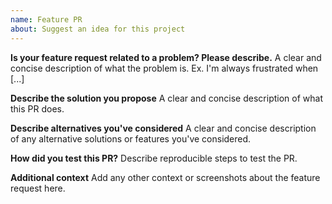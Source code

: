 ```yaml
---
name: Feature PR
about: Suggest an idea for this project
---
```


**Is your feature request related to a problem? Please describe.** A clear and concise description of what the problem is. Ex. I'm always frustrated when [...]

**Describe the solution you propose** A clear and concise description of what this PR does.

**Describe alternatives you've considered** A clear and concise description of any alternative solutions or features you've considered.

**How did you test this PR?** Describe reproducible steps to test the PR.

**Additional context** Add any other context or screenshots about the feature request here.
